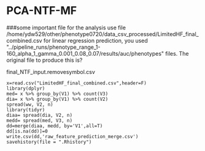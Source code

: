 # PCA-NTF-MF
###some important file for the analysis 
use file /home/ydw529/other/phenotype0720/data_csv_processed/LimitedHF_final_combined.csv
for linear regression prediction, you used "../pipeline_runs/phenotype_range_1-160_alpha_1_gamma_0.001_0.08_0.07/results/auc/phenotypes" files. The original file to produce this is?

final_NTF_input.removesymbol.csv
```
x=read.csv("LimitedHF_final_combined.csv",header=F)
library(dplyr)
med= x %>% group_by(V1) %>% count(V3)
dia= x %>% group_by(V1) %>% count(V2)
spread(ww, V2, n)
library(tidyr)
diaa= spread(dia, V2, n)
medd= spread(med, V3, n)
dd=merge(diaa, medd, by='V1',all=T)
dd[is.na(dd)]=0
write.csv(dd,'raw_feature_prediction_merge.csv')
savehistory(file = ".Rhistory")
```
